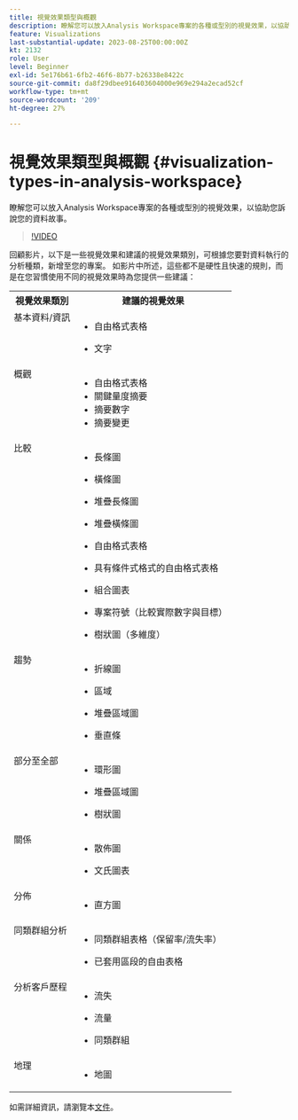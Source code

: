 ```yaml
---
title: 視覺效果類型與概觀
description: 瞭解您可以放入Analysis Workspace專案的各種或型別的視覺效果，以協助您訴說您的資料故事。
feature: Visualizations
last-substantial-update: 2023-08-25T00:00:00Z
kt: 2132
role: User
level: Beginner
exl-id: 5e176b61-6fb2-46f6-8b77-b26338e8422c
source-git-commit: da8f29dbee916403604000e969e294a2ecad52cf
workflow-type: tm+mt
source-wordcount: '209'
ht-degree: 27%

---
```


# 視覺效果類型與概觀 {#visualization-types-in-analysis-workspace}

瞭解您可以放入Analysis Workspace專案的各種或型別的視覺效果，以協助您訴說您的資料故事。

>[!VIDEO](https://video.tv.adobe.com/v/23994/?quality=12&learn=on)

回顧影片，以下是一些視覺效果和建議的視覺效果類別，可根據您要對資料執行的分析種類，新增至您的專案。 如影片中所述，這些都不是硬性且快速的規則，而是在您習慣使用不同的視覺效果時為您提供一些建議：

<table style="max-width: 1214px;">
<tr>
    <th>
        視覺效果類別
    </th>
    <th>
        建議的視覺效果
    </th>
</tr>
<tr>
  <td style="vertical-align: top;">基本資料/資訊
  </td>

<td style="vertical-align: top;">

* 自由格式表格
* 文字

  </td>
</tr>
<tr>
  <td style="vertical-align: top;">概觀
  </td>

<td style="vertical-align: top;">

* 自由格式表格
* 關鍵量度摘要
* 摘要數字
* 摘要變更

</td>
</tr>
<tr>
  <td style="vertical-align: top;">比較
  </td>

<td style="vertical-align: top;">

* 長條圖
* 橫條圖
* 堆疊長條圖
* 堆疊橫條圖
* 自由格式表格
* 具有條件式格式的自由格式表格
* 組合圖表
* 專案符號（比較實際數字與目標）
* 樹狀圖（多維度）

  </td>
</tr>
<tr>
  <td style="vertical-align: top;">趨勢
  </td>

<td style="vertical-align: top;">

* 折線圖
* 區域
* 堆疊區域圖
* 垂直條

  </td>
</tr>
<tr>
  <td style="vertical-align: top;">部分至全部
  </td>

<td style="vertical-align: top;">

* 環形圖
* 堆疊區域圖
* 樹狀圖

  </td>
</tr>
<tr>
  <td style="vertical-align: top;">關係
  </td>

<td style="vertical-align: top;">

* 散佈圖
* 文氏圖表

  </td>
</tr>
<tr>
  <td style="vertical-align: top;">分佈
  </td>

<td style="vertical-align: top;">

* 直方圖

  </td>
</tr>
<tr>
  <td style="vertical-align: top;">同類群組分析
  </td>

<td style="vertical-align: top;">

* 同類群組表格（保留率/流失率）
* 已套用區段的自由表格

  </td>
</tr>
<tr>
  <td style="vertical-align: top;">分析客戶歷程
  </td>

<td style="vertical-align: top;">

* 流失
* 流量
* 同類群組

  </td>
</tr>
<tr>
  <td style="vertical-align: top;">地理
  </td>

<td style="vertical-align: top;">

* 地圖

  </td>
</tr>


</table>

如需詳細資訊，請瀏覽本[文件](https://experienceleague.adobe.com/docs/analytics/analyze/analysis-workspace/visualizations/freeform-analysis-visualizations.html)。
